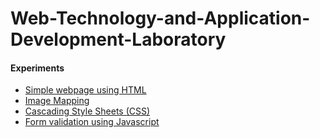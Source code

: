 # Web-Technology-and-Application-Development-Laboratory
#### Experiments
*  [Simple webpage using HTML](https://github.com/Rani-dha/Web-Technology-and-Application-Development-Laboratory/tree/main/Exp1%20Simple%20Webpage%20using%20HTML)
* [Image Mapping](https://github.com/Rani-dha/Web-Technology-and-Application-Development-Laboratory/tree/main/Exp2%20Image%20Mapping)
* [Cascading Style Sheets (CSS)](https://github.com/Rani-dha/Web-Technology-and-Application-Development-Laboratory/tree/main/Exp3%20Cascading%20Style%20Sheets%20(CSS) )
* [Form validation using Javascript](https://github.com/Rani-dha/Web-Technology-and-Application-Development-Laboratory/tree/main/Exp4%20Form%20Validation%20using%20Javascript)
